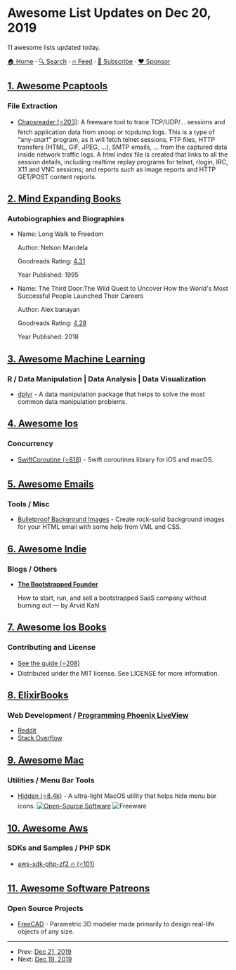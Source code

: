 # Awesome List Updates on Dec 20, 2019

11 awesome lists updated today.

[🏠 Home](/README.md) · [🔍 Search](https://www.trackawesomelist.com/search/) · [🔥 Feed](https://www.trackawesomelist.com/rss.xml) · [📮 Subscribe](https://trackawesomelist.us17.list-manage.com/subscribe?u=d2f0117aa829c83a63ec63c2f&id=36a103854c) · [❤️  Sponsor](https://github.com/sponsors/theowenyoung)



## [1. Awesome Pcaptools](/content/caesar0301/awesome-pcaptools/README.md)

### File Extraction

*   [Chaosreader (⭐203)](https://github.com/brendangregg/Chaosreader): A freeware tool to trace TCP/UDP/... sessions and fetch application data from snoop or tcpdump logs. This is a type of "any-snarf" program, as it will fetch telnet sessions, FTP files, HTTP transfers (HTML, GIF, JPEG, ...), SMTP emails, ... from the captured data inside network traffic logs. A html index file is created that links to all the session details, including realtime replay programs for telnet, rlogin, IRC, X11 and VNC sessions; and reports such as image reports and HTTP GET/POST content reports.

## [2. Mind Expanding Books](/content/hackerkid/Mind-Expanding-Books/README.md)

### Autobiographies and Biographies

- Name: Long Walk to Freedom

  Author: Nelson Mandela

  Goodreads Rating: [4.31](http://www.goodreads.com/book/show/318431.Long_Walk_to_Freedom)

  Year Published: 1995


- Name: The Third Door:The Wild Quest to Uncover How the World's Most Successful People Launched Their Careers

  Author: Alex banayan

  Goodreads Rating: [4.28](https://www.goodreads.com/book/show/36739769-the-third-door)

  Year Published: 2018



## [3. Awesome Machine Learning](/content/josephmisiti/awesome-machine-learning/README.md)

### R / Data Manipulation | Data Analysis | Data Visualization

*   [dplyr](https://www.rdocumentation.org/packages/dplyr/versions/0.7.8) - A data manipulation package that helps to solve the most common data manipulation problems.

## [4. Awesome Ios](/content/vsouza/awesome-ios/README.md)

### Concurrency

*   [SwiftCoroutine (⭐818)](https://github.com/belozierov/SwiftCoroutine) - Swift coroutines library for iOS and macOS.

## [5. Awesome Emails](/content/jonathandion/awesome-emails/README.md)

### Tools / Misc

*   [Bulletproof Background Images](http://backgrounds.cm/) - Create rock-solid background images for your HTML email with some help from VML and CSS.

## [6. Awesome Indie](/content/mezod/awesome-indie/README.md)

### Blogs / Others

*   **[The Bootstrapped Founder](https://thebootstrappedfounder.com/)**

    How to start, run, and sell a bootstrapped SaaS company without burning out — by Arvid Kahl

## [7. Awesome Ios Books](/content/bystritskiy/awesome-ios-books/README.md)

### Contributing and License

*   [See the guide (⭐208)](https://github.com/bystritskiy/awesome-ios-books/blob/master/CONTRIBUTING.md)
*   Distributed under the MIT license. See LICENSE for more information.

## [8. ElixirBooks](/content/sger/ElixirBooks/README.md)

### **Web Development** / [Programming Phoenix LiveView](https://pragprog.com/titles/liveview/programming-phoenix-liveview/)

*   [Reddit](https://www.reddit.com/r/elixir/)
*   [Stack Overflow](https://stackoverflow.com/questions/tagged/elixir)

## [9. Awesome Mac](/content/jaywcjlove/awesome-mac/README.md)

### Utilities / Menu Bar Tools

*   [Hidden (⭐8.4k)](https://github.com/dwarvesf/hidden) - A ultra-light MacOS utility that helps hide menu bar icons. [![Open-Source Software](https://jaywcjlove.github.io/sb/ico/min-oss.svg "Open Source Software")](https://github.com/dwarvesf/hidden) ![Freeware](https://jaywcjlove.github.io/sb/ico/min-free.svg "Freeware")

## [10. Awesome Aws](/content/donnemartin/awesome-aws/README.md)

### SDKs and Samples / PHP SDK

*   [aws-sdk-php-zf2 :fire: (⭐101)](https://github.com/aws/aws-sdk-php-zf2)

## [11. Awesome Software Patreons](/content/uraimo/awesome-software-patreons/README.md)

### Open Source Projects

*   [FreeCAD](https://freecadweb.org/wiki/Donate) - Parametric 3D modeler made primarily to design real-life objects of any size.

---

- Prev: [Dec 21, 2019](/content/2019/12/21/README.md)
- Next: [Dec 19, 2019](/content/2019/12/19/README.md)